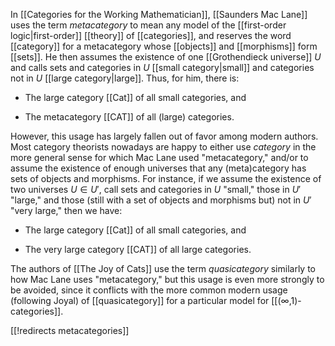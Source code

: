 In [[Categories for the Working Mathematician]], [[Saunders Mac Lane]] uses the term *metacategory* to mean any model of the [[first-order logic|first-order]] [[theory]] of [[categories]], and reserves the word [[category]] for a metacategory whose [[objects]] and [[morphisms]] form [[sets]].  He then assumes the existence of one [[Grothendieck universe]] $U$ and calls sets and categories in $U$ [[small category|small]] and categories not in $U$ [[large category|large]].  Thus, for him, there is:

* The large category [[Cat]] of all small categories, and

* The metacategory [[CAT]] of all (large) categories.

However, this usage has largely fallen out of favor among modern authors.  Most category theorists nowadays are happy to either use *category* in the more general sense for which Mac Lane used "metacategory," and/or to assume the existence of enough universes that any (meta)category has sets of objects and morphisms.  For instance, if we assume the existence of two universes $U\in U'$, call sets and categories in $U$ "small," those in $U'$ "large," and those (still with a set of objects and morphisms but) not in $U'$ "very large," then we have:

* The large category [[Cat]] of all small categories, and

* The very large category [[CAT]] of all large categories.

The authors of [[The Joy of Cats]] use the term *quasicategory* similarly to how Mac Lane uses "metacategory," but this usage is even more strongly to be avoided, since it conflicts with the more common modern usage (following Joyal) of [[quasicategory]] for a particular model for [[(∞,1)-categories]].

[[!redirects metacategories]]
